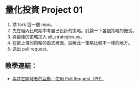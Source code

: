 # 量化投資 Project 01

1. 請 fork 這一個 repo。
2. 先在組內比較期中考自己設計的策略。討論一下各個策略的優劣。
3. 將最佳的策略加入 all_strategies.py。
4. 在欲上傳的策略的函式裡面，註解此一策略比較不一樣的地方。
5. 送出 pull request。

## 教學連結：

* [與其它開發者的互動 - 使用 Pull Request（PR）](http://gitbook.tw/chapters/github/pull-request.html)
